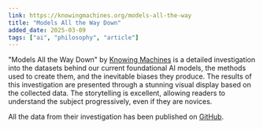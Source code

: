 ```yaml
---
link: https://knowingmachines.org/models-all-the-way
title: "Models All the Way Down"
added_date: 2025-03-09
tags: ["ai", "philosophy", "article"]
---
```


"Models All the Way Down" by [Knowing Machines](https://knowingmachines.org/about) is a detailed investigation
into the datasets behind our current foundational AI models, the methods used to create
them, and the inevitable biases they produce. The results of this investigation are
presented through a stunning visual display based on the collected data. The storytelling
is excellent, allowing readers to understand the subject progressively, even if they are
novices. 

All the data from their investigation has been published on [GitHub](https://github.com/NYUEngelberg/models-all-the-way).
